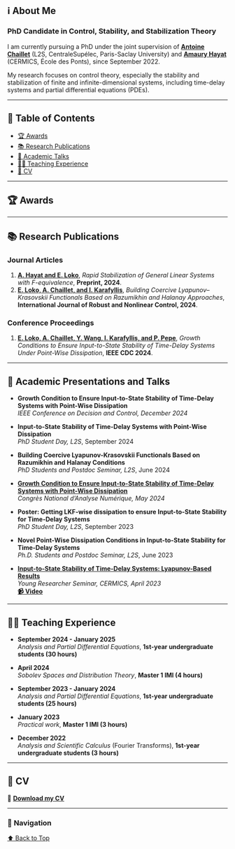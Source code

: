 ##  ℹ️ About Me  

### **PhD Candidate in Control, Stability, and Stabilization Theory**  

I am currently pursuing a PhD under the joint supervision of **[Antoine Chaillet](https://l2s.centralesupelec.fr/u/chaillet-antoine/)** (L2S, CentraleSupélec, Paris-Saclay University) and **[Amaury Hayat](http://cermics.enpc.fr/~hayata/)** (CERMICS, École des Ponts), since September 2022.  

My research focuses on control theory, especially the stability and stabilization of finite and infinite-dimensional systems, including time-delay systems and partial differential equations (PDEs).  

---

## 📖 **Table of Contents**
- [🏆 Awards](#awards)
- [📚 Research Publications](#research-publications)
- [🎤 Academic Talks](#academic-presentations-and-talks)
- [👨‍🏫 Teaching Experience](#teaching-experience)
- [📄 CV](https://github.com/user-attachments/files/18690641/CV_Epiphane.pdf)

---


## <a name="awards"></a> 🏆 Awards  
<div class="content-section">
 
- **September 2024**: *Best Presentation Award of the Automatic team at L2S*, PhD Student Day  
- **September 2021 - July 2022**: *Bezout M2 scholarship*
 
</div>

---

## <a name="research-publications"></a> 📚 Research Publications  

### **Journal Articles**  
1. **[A. Hayat and E. Loko](http://cermics.enpc.fr/~hayata/F_equivalence_general_linear.pdf)**, *Rapid Stabilization of General Linear Systems with F-equivalence*, **Preprint, 2024**.  
2. **[E. Loko, A. Chaillet, and I. Karafyllis](https://onlinelibrary.wiley.com/doi/full/10.1002/rnc.7229)**, *Building Coercive Lyapunov–Krasovskii Functionals Based on Razumikhin and Halanay Approaches*, **International Journal of Robust and Nonlinear Control, 2024**.  

### **Conference Proceedings**  
1. **[E. Loko, A. Chaillet, Y. Wang, I. Karafyllis, and P. Pepe](https://hal.science/hal-04688473/)**, *Growth Conditions to Ensure Input-to-State Stability of Time-Delay Systems Under Point-Wise Dissipation*, **IEEE CDC 2024**.  

---

## <a name="academic-presentations-and-talks"></a> 🎤 Academic Presentations and Talks  

- **Growth Condition to Ensure Input-to-State Stability of Time-Delay Systems with Point-Wise Dissipation**  
  *IEEE Conference on Decision and Control, December 2024*

- **Input-to-State Stability of Time-Delay Systems with Point-Wise Dissipation**  
  *PhD Student Day, L2S*, September 2024  
  
- **Building Coercive Lyapunov-Krasovskii Functionals Based on Razumikhin and Halanay Conditions**  
  *PhD Students and Postdoc Seminar, L2S*, June 2024  

- **[Growth Condition to Ensure Input-to-State Stability of Time-Delay Systems with Point-Wise Dissipation](https://canum2024.math.cnrs.fr/programme/soumission/9550b0e6-6cde-4273-9cf6-ba8950814927/presentation.pdf)**  
  *Congrès National d’Analyse Numérique, May 2024*

- **Poster: Getting LKF-wise dissipation to ensure Input-to-State Stability for Time-Delay Systems**  
  *PhD Student Day, L2S*, September 2023  
  
- **Novel Point-Wise Dissipation Conditions in Input-to-State Stability for Time-Delay Systems**  
  *Ph.D. Students and Postdoc Seminar, L2S*, June 2023   

- **[Input-to-State Stability of Time-Delay Systems: Lyapunov-Based Results](https://cermics-lab.enpc.fr/wp-content/uploads/2017/03/Presentation_Cermics.pdf)**  
  *Young Researcher Seminar, CERMICS, April 2023*  
  **[📹 Video](https://www.youtube.com/watch?v=6dXmpGbGNpE)**  

---

## <a name="teaching-experience"></a> 👨‍🏫 Teaching Experience  

- **September 2024 - January 2025**  
  *Analysis and Partial Differential Equations*, **1st-year undergraduate students (30 hours)**  

- **April 2024**  
  *Sobolev Spaces and Distribution Theory*, **Master 1 IMI (4 hours)**  

- **September 2023 - January 2024**  
  *Analysis and Partial Differential Equations*, **1st-year undergraduate students (25 hours)**    

- **January 2023**  
  *Practical work*, **Master 1 IMI (3 hours)**  

- **December 2022**  
  *Analysis and Scientific Calculus* (Fourier Transforms), **1st-year undergraduate students (3 hours)**  
---

## <a name="cv"></a> 📄 CV  

📄 **[Download my CV](https://github.com/user-attachments/files/18690641/CV_Epiphane.pdf)**  

---

### 🔎 **Navigation**  
[⬆️ Back to Top](#📖-table-of-contents)  
<style>
/* Cacher toutes les sections sauf "About Me" */
.content-section {
    display: none;
}

/* Style des liens pour la navigation */
#table-of-contents a {
    text-decoration: none;
    color: #0077cc;
    font-weight: bold;
    cursor: pointer;
}

#table-of-contents a:hover {
    text-decoration: underline;
}
</style>

<script>
document.addEventListener("DOMContentLoaded", function() {
    // Récupérer tous les liens du sommaire
    let links = document.querySelectorAll("#table-of-contents a");

    links.forEach(link => {
        link.addEventListener("click", function(event) {
            event.preventDefault(); // Empêche le scroll par défaut

            // Masquer toutes les sections
            document.querySelectorAll(".content-section").forEach(section => {
                section.style.display = "none";
            });

            // Récupérer l'ID de la section à afficher
            let sectionId = this.getAttribute("href").substring(1);
            let sectionToShow = document.querySelector(`[name="${sectionId}"]`).nextElementSibling;

            // Afficher la section correspondante
            if (sectionToShow) {
                sectionToShow.style.display = "block";
            }
        });
    });
});
</script>

